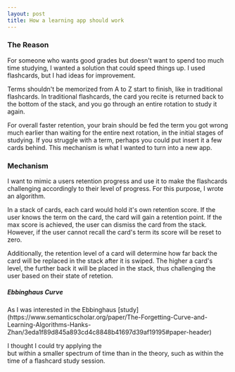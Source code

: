 ```yaml
---
layout: post
title: How a learning app should work 
---
```


<h3>The Reason</h3>
For someone who wants good grades but doesn't want to spend too much time studying, I wanted a solution that could speed things up. I used flashcards, but I 
had ideas for improvement.

Terms shouldn't be memorized from A to Z start to finish, like in traditional flashcards. In traditional flashcards, the card you recite is returned back to the 
bottom of the stack, and you go through an entire rotation to study it again.

For overall faster retention, your brain should be fed the term you got wrong much earlier than waiting for the entire next rotation, 
in the initial stages of studying. If you struggle with a term, perhaps you could put insert it a few cards behind. This mechanism is what I wanted to 
turn into a new app.

<h3>Mechanism</h3>
I want to mimic a users retention progress and use it to make the flashcards challenging accordingly to their level of progress.
For this purpose, I wrote an algorithm. 

In a stack of cards, each card would hold it's own retention score. If the user knows the term on the card, the card will gain a retention point. 
If the max score is achieved, the user can dismiss the card from the stack. However, if the user cannot recall the card's term its score will be reset to zero.

Additionally, the retention level of a card will determine how far back the card will be replaced in the stack after it is swiped. 
The higher a card's level, the further back it will be placed in the stack, thus challenging the user based on their state of retetion. 

<h5>Ebbinghaus Curve</h5>
As I was interested in the Ebbinghaus [study](https://www.semanticscholar.org/paper/The-Forgetting-Curve-and-Learning-Algorithms-Hanks-Zhan/3eda1f89d845a893cd4c8848b41697d39af19195#paper-header)

I thought I could try applying the  
but within a smaller spectrum of time than in the theory, such as within the time of a flashcard study session.


